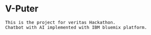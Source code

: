 <h1> V-Puter </h1>

<pre>
This is the project for veritas Hackathon. 
Chatbot with AI implemented with IBM bluemix platform. 
</pre>
